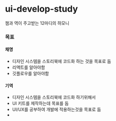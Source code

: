 # ui-develop-study
챔과 역이 주고받는 12마디의 하모니


### 목표
#### 채명
- 디자인 시스템을 스토리북에 코드화 하는 것을 목표로 둠
- 리액트를 알아야함
- 깃플로우를 알아야함

#### 기역
- 디자인 시스템을 스토리북에 코드화 하기위해서
- UI 키트를 제작하는데 목표를 둠
- UI/UX를 공부하여 개발에 적용하는것을 목표로 둠
- 
